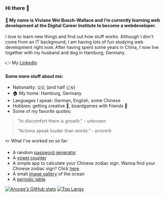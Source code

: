 ### Hi there 👋
 
#### 🌱 My name is Viviane Wei Busch-Wallace and I’m currently learning web development at the Digital Career Institute to become a webdeveloper.
I love to learn new things and find out how stuff works. Although I don't come from an IT background, I am having lots of fun studying web development right now.
After having spent some years in China, I now live together with my husband and dog in Hamburg, Germany.

:point_right: My [LinkedIn](https://www.linkedin.com/in/viviane-busch-wallace-68a117179/)

#### Some more stuff about me:

* Nationality: :de: (and half :cn:)
* :house: My home: Hamburg, Germany
* Languages I speak: German, English, some Chinese
* Hobbies: getting creative :art:, boardgames with friends :game_die:
* Some of my favorite quotes:
> "In discomfort there is growth." - unknown
> 
> "Actions speak louder than words." - proverb

:pencil2: What I've worked on so far:

* A random [password generator](https://github.com/VivianeBusch-Wallace/passwordGenerator)
* A [vowel counter](https://github.com/VivianeBusch-Wallace/vowelCounter)
* A simple app to calculate your Chinese zodiac sign. Wanna find your Chinese zodiac sign? Click [here](https://github.com/VivianeBusch-Wallace/chineseZodiac).
* A small [image gallery](https://vivianebusch-wallace.github.io/image-gallery/) of the ocean
* A [periodic table](https://vivianebusch-wallace.github.io/periodic-table/)

<!--
📫 To send me a message: v.buschwallace@yahoo.com -->

[![Anurag's GitHub stats](https://github-readme-stats.vercel.app/api?username=VivianeBusch-Wallace&show_icons=true&title_color=05668D&text_color=05668D&bg_color=100,FF6392,FFE45E,7BF1A8&icon_color=05668D&border_color=05668D)](https://github.com/anuraghazra/github-readme-stats)
[![Top Langs](https://github-readme-stats.vercel.app/api/top-langs/?username=VivianeBusch-Wallace&layout=compact&langs_count=10)](https://github.com/anuraghazra/github-readme-stats)

<!--
**VivianeBusch-Wallace/VivianeBusch-Wallace** is a ✨ _special_ ✨ repository because its `README.md` (this file) appears on your GitHub profile.

Here are some ideas to get you started:

- 🔭 I’m currently working on ...
- 🌱 I’m currently learning ...
- 👯 I’m looking to collaborate on ...
- 🤔 I’m looking for help with ...
- 💬 Ask me about ...
- 📫 How to reach me: ...
- 😄 Pronouns: ...
- ⚡ Fun fact: ...
-->
